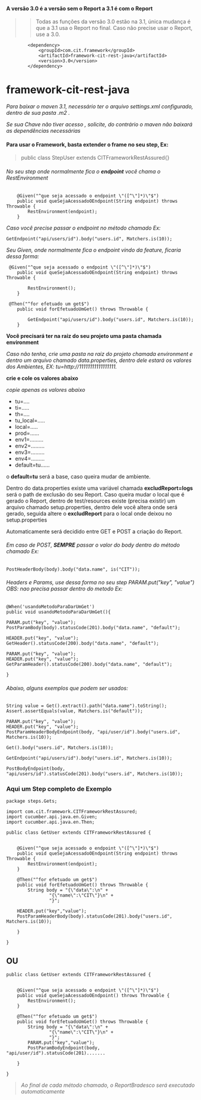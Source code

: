#### A versão 3.0 é a versão sem o Report a 3.1 é com o Report


>> Todas as funções da versão 3.0 estão na 3.1, única mudança é que a 3.1 usa o Report no final.
> Caso não precise usar o Report, use a 3.0.
```bazaar
        <dependency>
            <groupId>com.cit.framework</groupId>
            <artifactId>framework-cit-rest-java</artifactId>
            <version>3.0</version>
        </dependency>
```

# framework-cit-rest-java

*Para baixar o maven 3.1, necessário ter o arquivo settings.xml configurado, dentro de sua pasta .m2 .*

*Se sua Chave não tiver acesso , solicite, do contrário o maven não baixará as dependências
necessárias*

#### Para usar o Framework, basta extender o frame no seu step, Ex:

> public class StepUser extends CITFrameworkRestAssured{}

###### No seu step onde normalmente fica o **endpoint** você chama o *RestEnvironment*
```
    @Given("^que seja acessado o endpoint \"([^\"]*)\"$")
    public void queSejaAcessadoOEndpoint(String endpoint) throws Throwable {
        RestEnvironment(endpoint);
    }

```

*Caso você precise passar o endpoint no método chamado Ex:*
```
GetEndpoint("api/users/id").body("users.id", Matchers.is(10));
```

*Seu Given, onde normalmente fica o endpoint vindo da feature, ficaria dessa forma:*

```
 @Given("^que seja acessado o endpoint \"([^\"]*)\"$")
    public void queSejaAcessadoOEndpoint(String endpoint) throws Throwable {
    
        RestEnvironment();
    }

 @Then("^for efetuado um get$")
    public void forEfetuadoUmGet() throws Throwable {

        GetEndpoint("api/users/id").body("users.id", Matchers.is(10));
    }
```

**Você precisará ter na raiz do seu projeto uma pasta chamada environment**

*Caso não tenha, crie uma pasta na raiz do projeto chamada environment e dentro um arquivo chamado data.properties,
dentro dele estará os valores dos Ambientes, EX: tu=http://11111111111111111.*

**crie e cole os valores abaixo**

*copie apenas os valores abaixo*

- tu=....
- ti=.....
- th=....
- tu_local=.....
- local=.....
- prod=......
- env1=.........
- env2=.........
- env3=.........
- env4=.........
- default=tu......

o **default=tu** será a base, caso queira mudar de ambiente.

Dentro do data.properties existe uma variável chamada **excludReport=logs** será o path de exclusão do seu Report. Caso
queira mudar o local que é gerado o Report, dentro de test/resources existe (precisa existir) um arquivo chamado
setup.properties, dentro dele você altera onde será gerado, seguida altere o **excludReport** para o local onde deixou
no setup.properties

Automaticamente será decidido entre GET e POST a criação do Report.

###### Em caso de POST, **SEMPRE** passar o valor do body dentro do método chamado Ex:
```
PostHeaderBody(body).body("data.name", is("CIT"));
```
###### Headers e Params, use dessa forma no seu step PARAM.put("key", "value") OBS: nao precisa passar dentro do metodo Ex:

```
@When('usandoMetodoParaDarUmGet')
public void usandoMetodoParaDarUmGet(){

PARAM.put("key", "value");
PostParamBody(body).statusCode(201).body("data.name", "default");

HEADER.put("key", "value");
GetHeader().statusCode(200).body("data.name", "default");

PARAM.put("key", "value");
HEADER.put("key", "value");
GetParamHeader().statusCode(200).body("data.name", "default");

}  
```
###### *Abaixo, alguns exemplos que podem ser usados:*

```
String value = Get().extract().path("data.name").toString();
Assert.assertEquals(value, Matchers.is("default"));

PARAM.put("key", "value");
HEADER.put("key", "value");
PostParamHeaderBodyEndpoint(body, "api/user/id").body("users.id", Matchers.is(10));

Get().body("users.id", Matchers.is(10));

GetEndpoint("api/users/id").body("users.id", Matchers.is(10));

PostBodyEndpoint(body, "api/users/id").statusCode(201).body("users.id", Matchers.is(10));
```
### Aqui um Step completo de Exemplo
```
package steps.Gets;

import com.cit.framework.CITFrameworkRestAssured;
import cucumber.api.java.en.Given;
import cucumber.api.java.en.Then;

public class GetUser extends CITFrameworkRestAssured {


    @Given("^que seja acessado o endpoint \"([^\"]*)\"$")
    public void queSejaAcessadoOEndpoint(String endpoint) throws Throwable {
        RestEnvironment(endpoint);
    }

    @Then("^for efetuado um get$")
    public void forEfetuadoUmGet() throws Throwable {
        String body = "{\"data\":\n" +
                "{\"name\":\"CIT\"}\n" +
                "}";
          
    HEADER.put("key","value");      
    PostParamHeaderBody(body).statusCode(201).body("users.id", Matchers.is(10));

    }

}
```
## OU
```
public class GetUser extends CITFrameworkRestAssured {


    @Given("^que seja acessado o endpoint \"([^\"]*)\"$")
    public void queSejaAcessadoOEndpoint() throws Throwable {
        RestEnvironment();
    }

    @Then("^for efetuado um get$")
    public void forEfetuadoUmGet() throws Throwable {
        String body = "{\"data\":\n" +
                "{\"name\":\"CIT\"}\n" +
                "}";
        PARAM.put("key","value");        
        PostParamBodyEndpoint(body, "api/user/id").statusCode(201).......

    }

}
```
> *Ao final de cada método chamado, o ReportBradesco será executado automaticamente*
   
